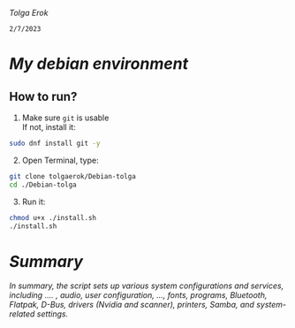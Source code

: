 *Tolga Erok*

`2/7/2023`

# *My debian environment*
## How to run?

1. Make sure `git` is usable<br>
   If not, install it:

```sh
sudo dnf install git -y
```

2. Open Terminal, type:

```sh
git clone tolgaerok/Debian-tolga
cd ./Debian-tolga
```

3. Run it:

```sh
chmod u+x ./install.sh
./install.sh
```

# *Summary*
*In summary, the script sets up various system configurations and services, including .... , audio, user configuration, ..., fonts, programs, Bluetooth, Flatpak, D-Bus, drivers (Nvidia and scanner), printers, Samba, and system-related settings.*

[^note]:

